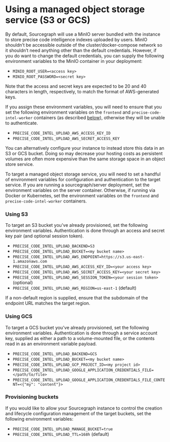 # Using a managed object storage service (S3 or GCS)

By default, Sourcegraph will use a MinIO server bundled with the instance to store precise code intelligence indexes uploaded by users. MinIO shouldn’t be accessible outside of the cluster/docker-compose network so it shouldn’t need anything other than the default credentials. However, if you do want to change the default credentials, you can supply the following environment variables to the MinIO container in your deployment:

- `MINIO_ROOT_USER=<access key>`
- `MINIO_ROOT_PASSWORD=<secret key>`

Note that the access and secret keys are expected to be 20 and 40 characters in length, respectively, to match the format of AWS-generated keys.

If you assign these environment variables, you will need to ensure that you set the following environment variables on the `frontend` and `precise-code-intel-worker` containers (as described [below](#using-s3)), otherwise they will be unable to authenticate.

- `PRECISE_CODE_INTEL_UPLOAD_AWS_ACCESS_KEY_ID`
- `PRECISE_CODE_INTEL_UPLOAD_AWS_SECRET_ACCESS_KEY`

You can alternatively configure your instance to instead store this data in an S3 or GCS bucket. Doing so may decrease your hosting costs as persistent volumes are often more expensive than the same storage space in an object store service.

To target a managed object storage service, you will need to set a handful of environment variables for configuration and authentication to the target service. If you are running a sourcegraph/server deployment, set the environment variables on the server container. Otherwise, if running via Docker or Kubernetes, set the environment variables on the `frontend` and `precise-code-intel-worker` containers.

### Using S3

To target an S3 bucket you've already provisioned, set the following environment variables. Authentication is done through an access and secret key pair (and optional session token).

- `PRECISE_CODE_INTEL_UPLOAD_BACKEND=S3`
- `PRECISE_CODE_INTEL_UPLOAD_BUCKET=<my bucket name>`
- `PRECISE_CODE_INTEL_UPLOAD_AWS_ENDPOINT=https://s3.us-east-1.amazonaws.com`
- `PRECISE_CODE_INTEL_UPLOAD_AWS_ACCESS_KEY_ID=<your access key>`
- `PRECISE_CODE_INTEL_UPLOAD_AWS_SECRET_ACCESS_KEY=<your secret key>`
- `PRECISE_CODE_INTEL_UPLOAD_AWS_SESSION_TOKEN=<your session token>` (optional)
- `PRECISE_CODE_INTEL_UPLOAD_AWS_REGION=us-east-1` (default)

If a non-default region is supplied, ensure that the subdomain of the endpoint URL matches the target region.

### Using GCS

To target a GCS bucket you've already provisioned, set the following environment variables. Authentication is done through a service account key, supplied as either a path to a volume-mounted file, or the contents read in as an environment variable payload.

- `PRECISE_CODE_INTEL_UPLOAD_BACKEND=GCS`
- `PRECISE_CODE_INTEL_UPLOAD_BUCKET=<my bucket name>`
- `PRECISE_CODE_INTEL_UPLOAD_GCP_PROJECT_ID=<my project id>`
- `PRECISE_CODE_INTEL_UPLOAD_GOOGLE_APPLICATION_CREDENTIALS_FILE=</path/to/file>`
- `PRECISE_CODE_INTEL_UPLOAD_GOOGLE_APPLICATION_CREDENTIALS_FILE_CONTENT=<{"my": "content"}>`

### Provisioning buckets

If you would like to allow your Sourcegraph instance to control the creation and lifecycle configuration management of the target buckets, set the following environment variables:

- `PRECISE_CODE_INTEL_UPLOAD_MANAGE_BUCKET=true`
- `PRECISE_CODE_INTEL_UPLOAD_TTL=168h` (default)
